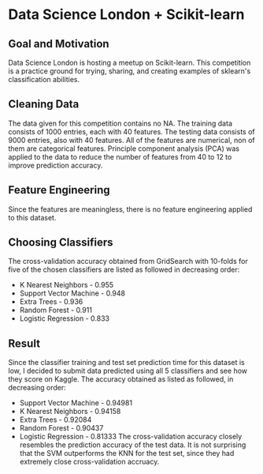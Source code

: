 # Data Science London + Scikit-learn

## Goal and Motivation 
Data Science London is hosting a meetup on Scikit-learn.  This competition is a practice ground for trying, sharing, and creating examples of sklearn's classification abilities.  

## Cleaning Data
The data given for this competition contains no NA.  The training data consists of 1000 entries, each with 40 features.  The testing data consists of 9000 entries, also with 40 features.  All of the features are numerical, non of them are categorical features.  Principle component analysis (PCA) was applied to the data to reduce the number of features from 40 to 12 to improve prediction accuracy.

## Feature Engineering
Since the features are meaningless, there is no feature engineering applied to this dataset.

## Choosing Classifiers
The cross-validation accuracy obtained from GridSearch with 10-folds for five of the chosen classifiers are listed as followed in decreasing order:
* K Nearest Neighbors - 0.955
* Support Vector Machine - 0.948
* Extra Trees - 0.936
* Random Forest - 0.911
* Logistic Regression -  0.833

## Result
Since the classifier training and test set prediction time for this dataset is low, I decided to submit data predicted using all 5 classifiers and see how they score on Kaggle.  The accuracy obtained as listed as followed, in decreasing order:
* Support Vector Machine - 0.94981
* K Nearest Neighbors - 0.94158
* Extra Trees - 0.92084
* Random Forest - 0.90437
* Logistic Regression -  0.81333
The cross-validation accuracy closely resembles the prediction accuracy of the test data.  It is not surprising that the SVM outperforms the KNN for the test set, since they had extremely close cross-validation accruacy.
